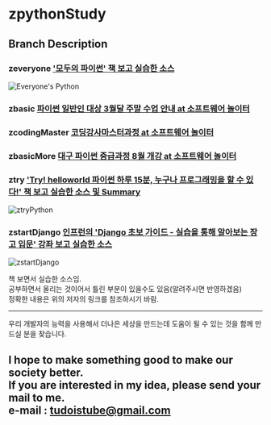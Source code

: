 zpythonStudy  
===================================================================

## Branch Description  

### zeveryone ['모두의 파이썬' 책 보고 실습한 소스](http://www.yes24.com/24/goods/26876433?scode=032&OzSrank=1 "이승찬 저, 모두의 파이썬" )  

 ![Everyone's Python](http://image.yes24.com/momo/TopCate0001/kepub/M_487099.jpg)  

### zbasic [파이썬 일반인 대상 3월달 주말 수업 안내 at 소프트웨어 놀이터](http://cafe.naver.com/gubass/4408)    

### zcodingMaster [코딩강사마스터과정 at 소프트웨어 놀이터](http://cafe.naver.com/gubass/8209)    

### zbasicMore [대구 파이썬 중급과정 8월 개강 at 소프트웨어 놀이터](http://cafe.naver.com/gubass/8881)    
    
### ztry ['Try! helloworld 파이썬 하루 15분, 누구나 프로그래밍을 할 수 있다!' 책 보고 실습한 소스 및 Summary](https://drive.google.com/open?id=1saXPWaHAtDwcsCOrQBB29CSbWYLJdUDiMYR1aPBXuZw "정윤원, 정두식 공저, Try! helloworld 파이썬" )  

 ![ztryPython](http://image.yes24.com/momo/TopCate1067/MidCate010/106698853.jpg)  

### zstartDjango [인프런의 'Django 초보 가이드 - 실습을 통해 알아보는 장고 입문' 강좌 보고 실습한 소스](https://www.inflearn.com/course/django-%EC%B4%88%EB%B3%B4-%EA%B0%80%EC%9D%B4%EB%93%9C-%EC%8B%A4%EC%8A%B5%EC%9D%84-%ED%86%B5%ED%95%B4-%EC%95%8C%EC%95%84%EB%B3%B4%EB%8A%94-%EC%9E%A5%EA%B3%A0-%EC%9E%85%EB%AC%B8/ "onecue 강사, Django 초보 가이드 - 실습을 통해 알아보는 장고 입문" )  

 ![zstartDjango](https://www.inflearn.com/wp-content/uploads/django001.jpg)  

 
책 보면서 실습한 소스임.  
공부하면서 올리는 것이어서 틀린 부분이 있을수도 있음(알려주시면 반영하겠음)  
정확한 내용은 위의 저자의 링크를 참조하시기 바람.  

---
우리 개발자의 능력을 사용해서 더나은 세상을 만드는데 도움이 될 수 있는 것을
함께 만드실 분을 찾습니다.

I hope to make something good to make our society better.  
If you are interested in my idea, please send your mail to me.  
e-mail : tudoistube@gmail.com
---
